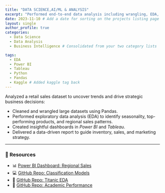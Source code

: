 ```yaml
---
title: "DATA SCIENCE,AI/ML & ANALYSIS"
excerpt: "Performed end-to-end data analysis including wrangling, EDA, visualization, and business insights using Power BI, Tableau, and Python."
date: 2023-11-10 # Add a date for sorting on the projects listing page (YYYY-MM-DD)
layout: single
author_profile: true
categories:
  - Data Science
  - Data Analysis
  - Business Intelligence # Consolidated from your two category lists

tags:
  - EDA
  - Power BI
  - Tableau
  - Python
  - Pandas
  - Kaggle # Added kaggle tag back
---
```


Analyzed a retail sales dataset to uncover trends and drive strategic business decisions:

- Cleaned and wrangled large datasets using Pandas.
- Performed exploratory data analysis (EDA) to identify seasonality, top-performing products, and regional sales patterns.
- Created insightful dashboards in *Power BI* and *Tableau*.
- Delivered a data-driven report to guide inventory, sales, and marketing strategy.

---

### 🔗 Resources

- 📊 [Power BI Dashboard: Regional Sales](https://mkuac-my.sharepoint.com/:u:/g/personal/dorothyawino_mylife_mku_ac_ke/EX6PHzAYmZFOp3xkXg0UHRcBC0d8-xrD_j7p_3u1FznD3A?e=iZ08Sd)
- 💻 [GitHub Repo: Classification Models](https://github.com/Awino614/DATA-WRANGLING/blob/main/CLASSIFICATION_MODELS.ipynb)
- 📁 [GitHub Repo: Titanic EDA](https://github.com/Awino614/DATA-WRANGLING/blob/main/TITANIC_EXPLORATORY_DATA_ANALYSIS.ipynb)
- 🔧 [GitHub Repo: Academic Performance](https://github.com/Awino614/DATA-WRANGLING/blob/main/Copy_of_LINK_BETWEEN_STUDENT_WELLBEING_%26_ACADEMICSUCCESS.ipynb)



